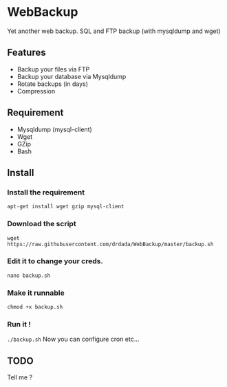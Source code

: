 # WebBackup
Yet another web backup. SQL and FTP backup (with mysqldump and wget)

## Features
- Backup your files via FTP
- Backup your database via Mysqldump
- Rotate backups (in days)
- Compression

## Requirement
- Mysqldump (mysql-client)
- Wget
- GZip
- Bash

## Install
### Install the requirement
`apt-get install wget gzip mysql-client`

### Download the script
`wget https://raw.githubusercontent.com/drdada/WebBackup/master/backup.sh`
### Edit it to change your creds.
`nano backup.sh`
### Make it runnable
`chmod +x backup.sh`
### Run it !
`./backup.sh`
Now you can configure cron etc...


## TODO
Tell me ?
